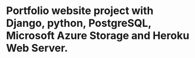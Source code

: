 # Portfolio website project with Django, python, PostgreSQL, Microsoft Azure Storage and Heroku Web Server.

